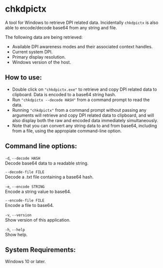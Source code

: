 # chkdpictx
A tool for Windows to retrieve DPI related data. Incidentally `chkdpictx` is also able to encode/decode base64 from any string and file.

The following data are being retrieved:
- Available DPI awareness modes and their associated context handles.
- Current system DPI.
- Primary display resolution.
- Windows version of the host.

## How to use:
- Double click on `"chkdpictx.exe"` to retrieve and copy DPI related data to clipboard. Data is encoded to a base64 string hash.
- Run `"chkdpictx --decode HASH"` from a command prompt to read the data. 
- Running `"chkdpictx"` from a command prompt without passing any arguments will retrieve and copy DPI related data to clipboard, and will also display both the raw and encoded data immediately simultaneously.
- Note that you can convert any string data to and from base64, including from a file, using the appropiate command-line option.

## Command line options:
`-d`, `--decode HASH`<br />
  Decode base64 data to a readable string.

`--decode-file FILE`<br />
  Decode a .txt file containing a base64 hash.

`-e`, `--encode STRING`<br />
  Encode a string value to base64.

`--encode-file FILE`<br />
  Encode a file to base64.

`-v`, `--version`<br />
  Show version of this application.

`-h`, `--help`<br />
  Show help.
  
  ## System Requirements:
  Windows 10 or later.
